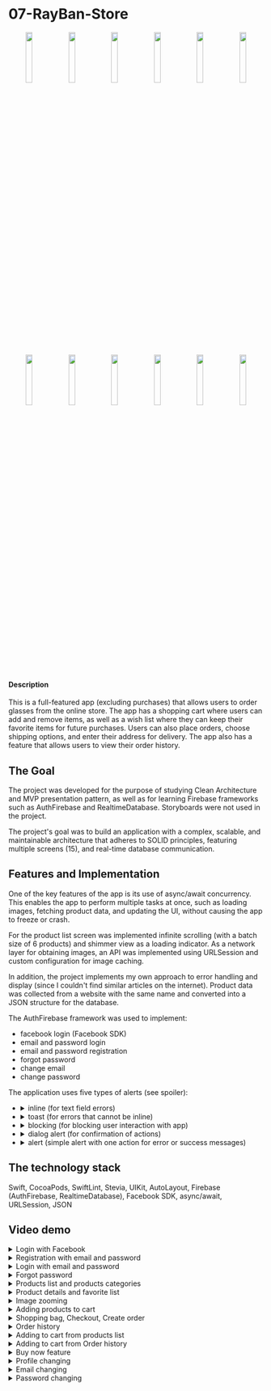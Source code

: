 # 07-RayBan-Store
<p align="center" width="100%">
  <img width=16% src="https://user-images.githubusercontent.com/80542175/226192639-a10dba70-ec3e-47e4-90a0-86b4c1b6f367.PNG"/>
  <img width=16% src="https://user-images.githubusercontent.com/80542175/226192677-10842365-fa6e-4deb-9928-263124b6908e.PNG"/>
  <img width=16% src="https://user-images.githubusercontent.com/80542175/226192728-6ce98b9f-433a-44e5-bd4f-b8f71ed03dc5.PNG"/>
  <img width=16% src="https://user-images.githubusercontent.com/80542175/226193737-ec85fe0f-56ca-4a82-acb1-05ebfa353ced.PNG"/>
  <img width=16% src="https://user-images.githubusercontent.com/80542175/226194576-148be03a-b965-40d6-8200-ba1189b2634e.PNG"/>
  <img width=16% src="https://user-images.githubusercontent.com/80542175/226194616-7389fe01-6eb4-4158-a71b-74463643353c.PNG"/>
</p>
<p align="center" width="100%">
  <img width=16% src="https://user-images.githubusercontent.com/80542175/226194586-e73f63bb-5b75-41ed-9cb5-ae38bd4a8518.PNG"/>
  <img width=16% src="https://user-images.githubusercontent.com/80542175/226194594-d0b5088d-3436-4dca-b5f5-f01330bee437.PNG"/>
  <img width=16% src="https://user-images.githubusercontent.com/80542175/226194613-17438830-36d6-4792-b75b-7395bd25dbd8.PNG"/>
  <img width=16% src="https://user-images.githubusercontent.com/80542175/226194603-cc1bca8d-cbeb-4dde-b98b-4720e0e365f3.PNG"/>
  <img width=16% src="https://user-images.githubusercontent.com/80542175/226194617-c4b1c6e9-6ee2-4645-9716-ad1dbb347cde.PNG"/>
  <img width=16% src="https://user-images.githubusercontent.com/80542175/226194618-76c7cbd1-420e-491f-8caf-52fc107f6566.PNG"/>
</p>

#### Description 
This is a full-featured app (excluding purchases) that allows users to order glasses from the online store. The app has a shopping cart where users can add and remove items, as well as a wish list where they can keep their favorite items for future purchases. Users can also place orders, choose shipping options, and enter their address for delivery. The app also has a feature that allows users to view their order history.


## The Goal

The project was developed for the purpose of studying Clean Architecture and MVP presentation pattern, as well as for learning Firebase frameworks such as AuthFirebase and RealtimeDatabase. Storyboards were not used in the project.

The project's goal was to build an application with a complex, scalable, and maintainable architecture that adheres to SOLID principles, featuring multiple screens (15), and real-time database communication.


## Features and Implementation

One of the key features of the app is its use of async/await concurrency. This enables the app to perform multiple tasks at once, such as loading images, fetching product data, and updating the UI, without causing the app to freeze or crash.

For the product list screen was implemented infinite scrolling (with a batch size of 6 products) and shimmer view as a loading indicator. 
As a network layer for obtaining images, an API was implemented using URLSession and custom configuration for image caching.

In addition, the project implements my own approach to error handling and display (since I couldn't find similar articles on the internet). Product data was collected from a website with the same name and converted into a JSON structure for the database.

The AuthFirebase framework was used to implement:
  * facebook login (Facebook SDK)
  * email and password login
  * email and password registration
  * forgot password
  * change email
  * change password

The application uses five types of alerts (see spoiler):
  - <details><summary>inline (for text field errors)</summary><br>
      <img width=300 title="inline" src="https://user-images.githubusercontent.com/80542175/226196356-a04862ce-f049-4921-b645-d6e7313fb51d.PNG"/>
    </details>
  - <details><summary>toast (for errors that cannot be inline)</summary><br>
      <img width=300 title="toast" src="https://user-images.githubusercontent.com/80542175/226196368-41533bff-16e3-4523-8795-830e4acc6b2e.PNG"/>
    </details>
  - <details><summary>blocking (for blocking user interaction with app)</summary><br>
      <img width=300 title="blocking" src="https://user-images.githubusercontent.com/80542175/226196393-434e75a4-a4eb-4934-b036-9b65d9c2c5ed.PNG"/>
    </details>
  - <details><summary>dialog alert (for confirmation of actions)</summary><br>
      <img width=300 title="dialog" src="https://user-images.githubusercontent.com/80542175/226196406-b196d56d-6036-4275-9b7f-d0f506a4a516.PNG"/>
    </details>
  - <details><summary>alert (simple alert with one action for error or success messages)</summary><br>
      <img width=300 title="alert" src="https://user-images.githubusercontent.com/80542175/226196414-31b6a211-af05-4415-9af8-d81174a32c98.PNG"/>
    </details>

## The technology stack

Swift, CocoaPods, SwiftLint, Stevia, UIKit, AutoLayout, Firebase (AuthFirebase, RealtimeDatabase), Facebook SDK, async/await, URLSession, JSON


## Video demo

<details>
  <summary>Login with Facebook</summary><br>
  <video src="https://user-images.githubusercontent.com/80542175/226197066-7e84e612-49aa-4183-8402-c950ac6ebbca.mov">
</details>
<details>
  <summary>Registration with email and password</summary><br>
  <video src="https://user-images.githubusercontent.com/80542175/226197070-13060592-e803-48fe-b36f-5fd266a79054.mov">
</details>
<details>
  <summary>Login with email and password</summary><br>
  <video src="https://user-images.githubusercontent.com/80542175/226197072-f6c65275-975c-4ed7-83c7-b74833ad9aa0.mov">
</details>
<details>
  <summary>Forgot password</summary><br>
  <video src="https://user-images.githubusercontent.com/80542175/226197073-52db263a-c633-4960-9651-35500cc67dc4.mov">
</details>

<details>
  <summary>Products list and products categories</summary><br>
  <video src="https://user-images.githubusercontent.com/80542175/226197688-3af3976c-ae26-468f-9ade-15e67829af1d.mov">
</details>
<details>
  <summary>Product details and favorite list</summary><br>
  <video src="https://user-images.githubusercontent.com/80542175/226197697-acf61689-05e5-420f-b5c8-6e917c5501e3.mov">
</details>
<details>
  <summary>Image zooming</summary><br>
  <video src="https://user-images.githubusercontent.com/80542175/226197704-042a421a-831d-4acf-9898-3731604dba02.mov">
</details>
<details>
  <summary>Adding products to cart</summary><br>
  <video src="https://user-images.githubusercontent.com/80542175/226197715-ff6ae9b6-5317-461d-906c-c7a673e2135e.mov">
</details>
<details>
  <summary>Shopping bag, Checkout, Create order</summary><br>
  <video src="https://user-images.githubusercontent.com/80542175/226197767-ff6b2325-09d1-4107-b478-3da054a54608.mov">
</details>

<details>
  <summary>Order history</summary><br>
  <video src="https://user-images.githubusercontent.com/80542175/226198249-ffc84f2c-aa1a-4be3-9d6c-f6c8d5a9c51e.mov">
</details>
<details>
  <summary>Adding to cart from products list</summary><br>
  <video src="https://user-images.githubusercontent.com/80542175/226198278-5579431e-f93c-4e21-ab84-814d7d9f574f.mov">
</details>
<details>
  <summary>Adding to cart from Order history</summary><br>
  <video src="https://user-images.githubusercontent.com/80542175/226198287-82e01877-b133-450f-89ee-c36d661f5d24.mov">
</details>
<details>
  <summary>Buy now feature</summary><br>
  <video src="https://user-images.githubusercontent.com/80542175/226198294-b1d2f5c0-30e9-409b-956c-c87e37305b6b.mov">
</details>

<details>
  <summary>Profile changing</summary><br>
  <video src="https://user-images.githubusercontent.com/80542175/226198535-e39c9abb-d1c3-4cc7-a553-8ffb28304dcd.mov">
</details>
<details>
  <summary>Email changing</summary><br>
  <video src="https://user-images.githubusercontent.com/80542175/226198556-d495af0a-9dc1-4db7-9803-929b77b47946.mov">
</details>
<details>
  <summary>Password changing</summary><br>
  <video src="https://user-images.githubusercontent.com/80542175/226198563-05941cba-ed09-44c8-bd9c-5f330557bc82.mov">
</details>
